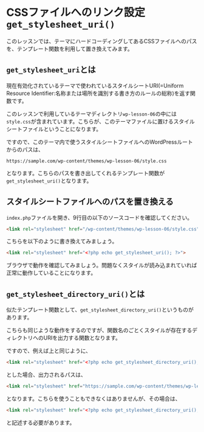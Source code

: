 # CSSファイルへのリンク設定`get_stylesheet_uri()`
このレッスンでは、テーマにハードコーディングしてあるCSSファイルへのパスを、テンプレート関数を利用して置き換えてみます。

## `get_stylesheet_uri`とは
現在有効化されているテーマで使われているスタイルシートURI(=Uniform Resource Identifier:名称または場所を識別する書き方のルールの総称)を返す関数です。

このレッスンで利用しているテーマディレクトリ`wp-lesson-06`の中には`style.css`が含まれています。こちらが、このテーマファイルに置けるスタイルシートファイルということになります。

ですので、このテーマ内で使うスタイルシートファイルへのWordPressルートからのパスは、

```
https://sample.com/wp-content/themes/wp-lesson-06/style.css
```

となります。こちらのパスを書き出してくれるテンプレート関数が`get_stylesheet_uri()`となります。

## スタイルシートファイルへのパスを置き換える
`index.php`ファイルを開き、9行目の以下のソースコードを確認してください。

```html
<link rel="stylesheet" href="/wp-content/themes/wp-lesson-06/style.css">
```

こちらを以下のように書き換えてみましょう。

```html
<link rel="stylesheet" href="<?php echo get_stylesheet_uri(); ?>">
```

ブラウザで動作を確認してみましょう。問題なくスタイルが読み込まれていれば正常に動作していることになります。

## `get_stylesheet_directory_uri()`とは
似たテンプレート関数として、`get_stylesheet_directory_uri()`というものがあります。

こちらも同じような動作をするのですが、関数名のごとくスタイルが存在するディレクトリへのURIを出力する関数となります。

ですので、例えば上と同じように、

```html
<link rel="stylesheet" href="<?php echo get_stylesheet_directory_uri(); ?>">
```

とした場合、出力されるパスは、

```html
<link rel="stylesheet" href="https://sample.com/wp-content/themes/wp-lesson-06_fin">
```

となります。こちらを使うこともできなくはありませんが、その場合は、

```html
<link rel="stylesheet" href="<?php echo get_stylesheet_directory_uri(); ?>/style.css">
```

と記述する必要があります。